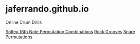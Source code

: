 # jaferrando.github.io
Online Drum Drills

[Solfeo 16th Note Permutation Combinations](./16thPermutationsCominations.html)
[Rock Grooves](./GA2BeatFillsRock.html)
[Snare Permutations](./16thPermutationsAll.html)
